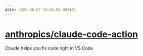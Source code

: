 ```yaml
---
date: 2025-08-07 13:58:05.093131
---
```


# [anthropics/claude-code-action](https://github.com/anthropics/claude-code-action)

Claude helps you fix code right in VS Code